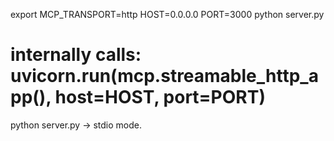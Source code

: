 
export MCP_TRANSPORT=http HOST=0.0.0.0 PORT=3000
python server.py
# internally calls: uvicorn.run(mcp.streamable_http_app(), host=HOST, port=PORT)

python server.py → stdio mode.

